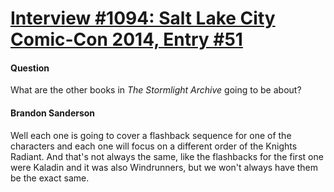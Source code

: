 # [Interview #1094: Salt Lake City Comic-Con 2014, Entry #51](https://www.theoryland.com/intvmain.php?i=1094#51)

#### Question

What are the other books in
*The Stormlight Archive*
going to be about?

#### Brandon Sanderson

Well each one is going to cover a flashback sequence for one of the characters and each one will focus on a different order of the Knights Radiant. And that's not always the same, like the flashbacks for the first one were Kaladin and it was also Windrunners, but we won't always have them be the exact same.

